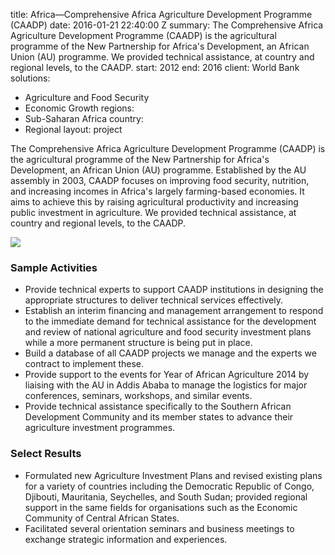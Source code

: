 
title: Africa—Comprehensive Africa Agriculture Development Programme (CAADP)
date: 2016-01-21 22:40:00 Z
summary: The Comprehensive Africa Agriculture Development Programme (CAADP) is the
  agricultural programme of the New Partnership for Africa's Development, an African
  Union (AU) programme. We provided technical assistance, at country and regional
  levels, to the CAADP.
start: 2012
end: 2016
client: World Bank
solutions:
- Agriculture and Food Security
- Economic Growth
regions:
- Sub-Saharan Africa
country:
- Regional
layout: project


The Comprehensive Africa Agriculture Development Programme (CAADP) is the agricultural programme of the New Partnership for Africa's Development, an African Union (AU) programme. Established by the AU assembly in 2003, CAADP focuses on improving food security, nutrition, and increasing incomes in Africa's largely farming-based economies. It aims to achieve this by raising agricultural productivity and increasing public investment in agriculture. We provided technical assistance, at country and regional levels, to the CAADP.

![][1]

### Sample Activities

* Provide technical experts to support CAADP institutions in designing the appropriate structures to deliver technical services effectively.
* Establish an interim financing and management arrangement to respond to the immediate demand for technical assistance for the development and review of national agriculture and food security investment plans while a more permanent structure is being put in place.
* Build a database of all CAADP projects we manage and the experts we contract to implement these.
* Provide support to the events for Year of African Agriculture 2014 by liaising with the AU in Addis Ababa to manage the logistics for major conferences, seminars, workshops, and similar events.
* Provide technical assistance specifically to the Southern African Development Community and its member states to advance their agriculture investment programmes.

### Select Results

* Formulated new Agriculture Investment Plans and revised existing plans for a variety of countries including the Democratic Republic of Congo, Djibouti, Mauritania, Seychelles, and South Sudan; provided regional support in the same fields for organisations such as the Economic Community of Central African States.
* Facilitated several orientation seminars and business meetings to exchange strategic information and experiences.

[1]: https://assetify-dai.com/projects/CAADP.jpg
